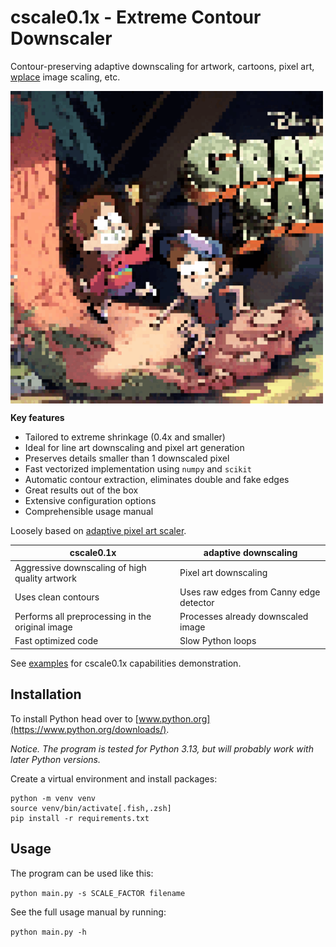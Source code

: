 # cscale0.1x - Extreme Contour Downscaler

Contour-preserving adaptive downscaling for artwork, cartoons, pixel art, [wplace](https://wplace.live) image scaling, etc.

[<img align="center" src="assets/demo.gif" alt="lanczos4 -> area -> cscale0.1x" width="500px"/>](pic/)

**Key features**

+ Tailored to extreme shrinkage (0.4x and smaller)
+ Ideal for line art downscaling and pixel art generation
+ Preserves details smaller than 1 downscaled pixel
+ Fast vectorized implementation using `numpy` and `scikit`
+ Automatic contour extraction, eliminates double and fake edges
+ Great results out of the box
+ Extensive configuration options
+ Comprehensible usage manual

Loosely based on [adaptive pixel art scaler](https://hiivelabs.com/blog/gamedev/graphics/2025/01/19/adaptive-downscaling-pixel-art/).

| cscale0.1x  | adaptive downscaling  |
| ----------- | --------------------- |
| Aggressive downscaling of high quality artwork | Pixel art downscaling |
| Uses clean contours | Uses raw edges from Canny edge detector |
| Performs all preprocessing in the original image | Processes already downscaled image |
| Fast optimized code | Slow Python loops |

See [examples](examples/) for cscale0.1x capabilities demonstration.

## Installation

To install Python head over to [www.python.org](https://www.python.org/downloads/).

*Notice. The program is tested for Python 3.13, but will probably work with later Python versions.*

Create a virtual environment and install packages:

```
python -m venv venv
source venv/bin/activate[.fish,.zsh]
pip install -r requirements.txt
```

## Usage

The program can be used like this:

`python main.py -s SCALE_FACTOR filename`

See the full usage manual by running:

`python main.py -h`
